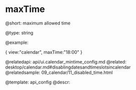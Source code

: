 maxTime
=============

@short: maximum allowed time
	

@type: string


@example:

{ view:"calendar", maxTime:"18:00" }


@relatedapi:
	api/ui.calendar_mintime_config.md
@related:
	desktop/calendar.md#disablingdatesandtimeslotsincalendar
@relatedsample:
	09_calendar/11_disabled_time.html

@template:	api_config
@descr:



